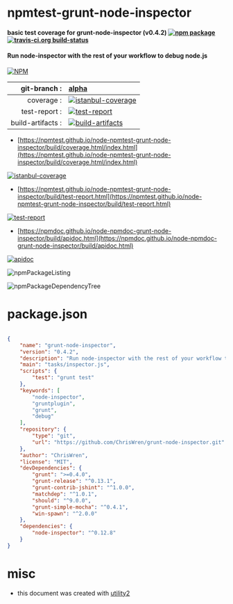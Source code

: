 # npmtest-grunt-node-inspector

#### basic test coverage for  grunt-node-inspector (v0.4.2)  [![npm package](https://img.shields.io/npm/v/npmtest-grunt-node-inspector.svg?style=flat-square)](https://www.npmjs.org/package/npmtest-grunt-node-inspector) [![travis-ci.org build-status](https://api.travis-ci.org/npmtest/node-npmtest-grunt-node-inspector.svg)](https://travis-ci.org/npmtest/node-npmtest-grunt-node-inspector)

#### Run node-inspector with the rest of your workflow to debug node.js

[![NPM](https://nodei.co/npm/grunt-node-inspector.png?downloads=true&downloadRank=true&stars=true)](https://www.npmjs.com/package/grunt-node-inspector)

| git-branch : | [alpha](https://github.com/npmtest/node-npmtest-grunt-node-inspector/tree/alpha)|
|--:|:--|
| coverage : | [![istanbul-coverage](https://npmtest.github.io/node-npmtest-grunt-node-inspector/build/coverage.badge.svg)](https://npmtest.github.io/node-npmtest-grunt-node-inspector/build/coverage.html/index.html)|
| test-report : | [![test-report](https://npmtest.github.io/node-npmtest-grunt-node-inspector/build/test-report.badge.svg)](https://npmtest.github.io/node-npmtest-grunt-node-inspector/build/test-report.html)|
| build-artifacts : | [![build-artifacts](https://npmtest.github.io/node-npmtest-grunt-node-inspector/glyphicons_144_folder_open.png)](https://github.com/npmtest/node-npmtest-grunt-node-inspector/tree/gh-pages/build)|

- [https://npmtest.github.io/node-npmtest-grunt-node-inspector/build/coverage.html/index.html](https://npmtest.github.io/node-npmtest-grunt-node-inspector/build/coverage.html/index.html)

[![istanbul-coverage](https://npmtest.github.io/node-npmtest-grunt-node-inspector/build/screenCapture.buildCi.browser.%252Ftmp%252Fbuild%252Fcoverage.lib.html.png)](https://npmtest.github.io/node-npmtest-grunt-node-inspector/build/coverage.html/index.html)

- [https://npmtest.github.io/node-npmtest-grunt-node-inspector/build/test-report.html](https://npmtest.github.io/node-npmtest-grunt-node-inspector/build/test-report.html)

[![test-report](https://npmtest.github.io/node-npmtest-grunt-node-inspector/build/screenCapture.buildCi.browser.%252Ftmp%252Fbuild%252Ftest-report.html.png)](https://npmtest.github.io/node-npmtest-grunt-node-inspector/build/test-report.html)

- [https://npmdoc.github.io/node-npmdoc-grunt-node-inspector/build/apidoc.html](https://npmdoc.github.io/node-npmdoc-grunt-node-inspector/build/apidoc.html)

[![apidoc](https://npmdoc.github.io/node-npmdoc-grunt-node-inspector/build/screenCapture.buildCi.browser.%252Ftmp%252Fbuild%252Fapidoc.html.png)](https://npmdoc.github.io/node-npmdoc-grunt-node-inspector/build/apidoc.html)

![npmPackageListing](https://npmtest.github.io/node-npmtest-grunt-node-inspector/build/screenCapture.npmPackageListing.svg)

![npmPackageDependencyTree](https://npmtest.github.io/node-npmtest-grunt-node-inspector/build/screenCapture.npmPackageDependencyTree.svg)



# package.json

```json

{
    "name": "grunt-node-inspector",
    "version": "0.4.2",
    "description": "Run node-inspector with the rest of your workflow to debug node.js",
    "main": "tasks/inspector.js",
    "scripts": {
        "test": "grunt test"
    },
    "keywords": [
        "node-inspector",
        "gruntplugin",
        "grunt",
        "debug"
    ],
    "repository": {
        "type": "git",
        "url": "https://github.com/ChrisWren/grunt-node-inspector.git"
    },
    "author": "ChrisWren",
    "license": "MIT",
    "devDependencies": {
        "grunt": ">=0.4.0",
        "grunt-release": "^0.13.1",
        "grunt-contrib-jshint": "^1.0.0",
        "matchdep": "^1.0.1",
        "should": "^9.0.0",
        "grunt-simple-mocha": "^0.4.1",
        "win-spawn": "^2.0.0"
    },
    "dependencies": {
        "node-inspector": "^0.12.8"
    }
}
```



# misc
- this document was created with [utility2](https://github.com/kaizhu256/node-utility2)
